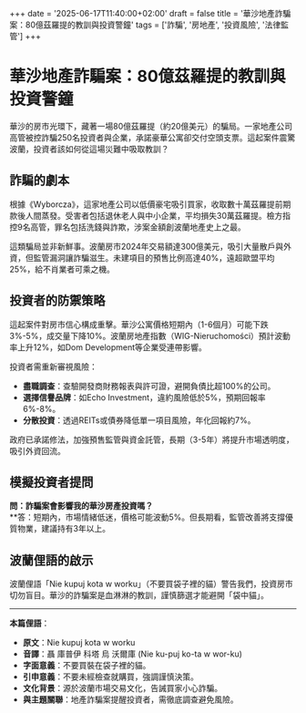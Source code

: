 +++ 
date = '2025-06-17T11:40:00+02:00' 
draft = false 
title = '華沙地產詐騙案：80億茲羅提的教訓與投資警鐘' 
tags = ['詐騙', '房地產', '投資風險', '法律監管'] 
+++

# 華沙地產詐騙案：80億茲羅提的教訓與投資警鐘



華沙的房市光環下，藏著一場80億茲羅提（約20億美元）的騙局。一家地產公司高管被控詐騙250名投資者與企業，承諾豪華公寓卻交付空頭支票。這起案件震驚波蘭，投資者該如何從這場災難中吸取教訓？

## 詐騙的劇本

根據《Wyborcza》，這家地產公司以低價豪宅吸引買家，收取數十萬茲羅提前期款後人間蒸發。受害者包括退休老人與中小企業，平均損失30萬茲羅提。檢方指控9名高管，罪名包括洗錢與詐欺，涉案金額創波蘭地產史上之最。

這類騙局並非新鮮事。波蘭房市2024年交易額達300億美元，吸引大量散戶與外資，但監管漏洞讓詐騙滋生。未建項目的預售比例高達40%，遠超歐盟平均25%，給不肖業者可乘之機。

## 投資者的防禦策略

這起案件對房市信心構成重擊。華沙公寓價格短期內（1-6個月）可能下跌3%-5%，成交量下降10%。波蘭房地產指數（WIG-Nieruchomości）預計波動率上升12%，如Dom Development等企業受連帶影響。

投資者需重新審視風險：  
- **盡職調查**：查驗開發商財務報表與許可證，避開負債比超100%的公司。  
- **選擇信譽品牌**：如Echo Investment，違約風險低於5%，預期回報率6%-8%。  
- **分散投資**：透過REITs或債券降低單一項目風險，年化回報約7%。

政府已承諾修法，加強預售監管與資金託管，長期（3-5年）將提升市場透明度，吸引外資回流。

## 模擬投資者提問

**問：詐騙案會影響我的華沙房產投資嗎？**  
**答：短期內，市場情緒低迷，價格可能波動5%。但長期看，監管改善將支撐優質物業，建議持有3年以上。

## 波蘭俚語的啟示

波蘭俚語「Nie kupuj kota w worku」（不要買袋子裡的貓）警告我們，投資房市切勿盲目。華沙的詐騙案是血淋淋的教訓，謹慎篩選才能避開「袋中貓」。

---

**本篇俚語**：  
- **原文**：Nie kupuj kota w worku  
- **音譯**：聶 庫普伊 科塔 烏 沃爾庫 (Nie ku-puj ko-ta w wor-ku)  
- **字面意義**：不要買裝在袋子裡的貓。  
- **引申意義**：不要未經檢查就購買，強調謹慎決策。  
- **文化背景**：源於波蘭市場交易文化，告誡買家小心詐騙。  
- **與主題關聯**：地產詐騙案提醒投資者，需徹底調查避免風險。